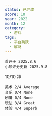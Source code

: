 ```yaml
---
status: 已完成
score: 10
year: 2022
month: 12
category:
  - 游戏
tags:
  - 平台跳跃
  - 解谜
---
```

	首评于 2025.8.6
	小项评分更新 2025.9.8

10/10 神

```
美术 2/4 Average
音乐 0/4 None
剧情 0/4 None
玩法 3/4 Great
体验 4/4 Superb
```

